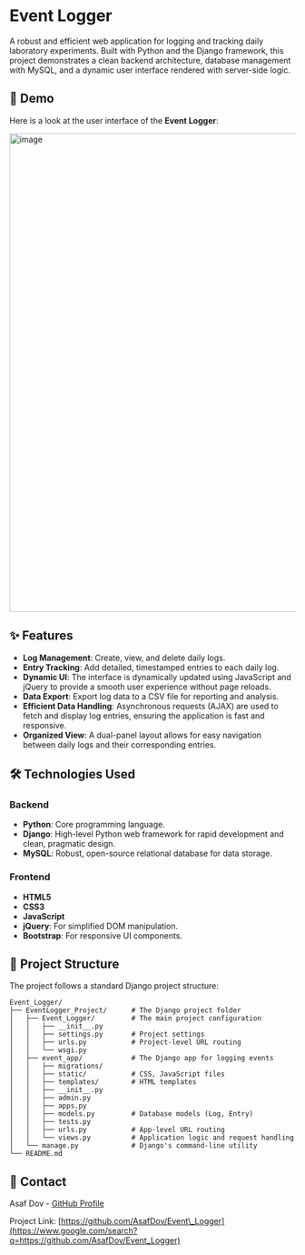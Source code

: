 # Event Logger

[](https://www.python.org/downloads/)
[](https://www.djangoproject.com/)
[](https://www.mysql.com/)

A robust and efficient web application for logging and tracking daily laboratory experiments. Built with Python and the Django framework, this project demonstrates a clean backend architecture, database management with MySQL, and a dynamic user interface rendered with server-side logic.

## 🚀 Demo

Here is a look at the user interface of the **Event Logger**:

<img width="1475" height="842" alt="image" src="https://github.com/user-attachments/assets/993ed546-784f-4303-86de-acca92a1cb97" />


## ✨ Features

  * **Log Management**: Create, view, and delete daily logs.
  * **Entry Tracking**: Add detailed, timestamped entries to each daily log.
  * **Dynamic UI**: The interface is dynamically updated using JavaScript and jQuery to provide a smooth user experience without page reloads.
  * **Data Export**: Export log data to a CSV file for reporting and analysis.
  * **Efficient Data Handling**: Asynchronous requests (AJAX) are used to fetch and display log entries, ensuring the application is fast and responsive.
  * **Organized View**: A dual-panel layout allows for easy navigation between daily logs and their corresponding entries.

## 🛠️ Technologies Used

### Backend

  * **Python**: Core programming language.
  * **Django**: High-level Python web framework for rapid development and clean, pragmatic design.
  * **MySQL**: Robust, open-source relational database for data storage.

### Frontend

  * **HTML5**
  * **CSS3**
  * **JavaScript**
  * **jQuery**: For simplified DOM manipulation.
  * **Bootstrap**: For responsive UI components.

## 📂 Project Structure

The project follows a standard Django project structure:

```
Event_Logger/
├── EventLogger_Project/      # The Django project folder
│   ├── Event_Logger/         # The main project configuration
│   │   ├── __init__.py
│   │   ├── settings.py       # Project settings
│   │   ├── urls.py           # Project-level URL routing
│   │   └── wsgi.py
│   ├── event_app/            # The Django app for logging events
│   │   ├── migrations/
│   │   ├── static/           # CSS, JavaScript files
│   │   ├── templates/        # HTML templates
│   │   ├── __init__.py
│   │   ├── admin.py
│   │   ├── apps.py
│   │   ├── models.py         # Database models (Log, Entry)
│   │   ├── tests.py
│   │   ├── urls.py           # App-level URL routing
│   │   └── views.py          # Application logic and request handling
│   └── manage.py             # Django's command-line utility
└── README.md
```

## 👤 Contact

Asaf Dov - [GitHub Profile](https://www.google.com/search?q=https://github.com/AsafDov)

Project Link: [https://github.com/AsafDov/Event\_Logger](https://www.google.com/search?q=https://github.com/AsafDov/Event_Logger)
